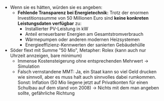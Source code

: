 
- Wenn sie es hätten, würden sie es angeben:
	- **Fehlende Transparenz bei Energietechnik:**
		Trotz der enormen Investitionssumme von 50 Millionen Euro sind **keine konkreten Leistungsdaten verfügbar** zu:
		- Installierter PV-Leistung in kW  
		- Anteil erneuerbarer Energien am Gesamtstromverbrauch
		- Wärmepumpen oder anderen modernen Heizsystemen
		- Energieeffizienz-Kennwerten der sanierten Gebäudehülle
- Söder flext mit Summe "50 Mio", Metapher: Rolex (kann auch nur Uhrzeit annzeigen, bare minimum)
	- Immense Kostensteigerung ohne entsprechenden Mehrwert -> Simulation 
	- Falsch vernstandene MMT: Ja, ein Staat kann so viel Geld drucken wie sinnvoll, aber es muss halt auch sinnvolles dabei rumkommen. Sonst: Inflation (50 Mio liegene jetzt auf Privatkonten für einen Schulbau auf dem stand von 2008) -> Nichts mit dem man angeben sollte, gefährliche Richtung 